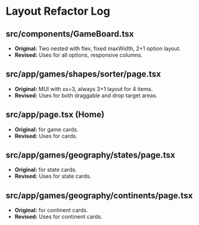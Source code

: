 # Layout Refactor Log

## src/components/GameBoard.tsx
- **Original:** Two nested <Box> with flex, fixed maxWidth, 2+1 option layout.
- **Revised:** Uses <ResponsiveOptionGrid count={question.options.length}> for all options, responsive columns.

## src/app/games/shapes/sorter/page.tsx
- **Original:** MUI <Grid> with xs=3, always 3+1 layout for 4 items.
- **Revised:** Uses <ResponsiveOptionGrid count={SHAPES.length}> for both draggable and drop target areas.

## src/app/page.tsx (Home)
- **Original:** <Box display='grid' gridTemplateColumns={...}> for game cards.
- **Revised:** Uses <ResponsiveOptionGrid count={gameCount}> for cards.

## src/app/games/geography/states/page.tsx
- **Original:** <Box display='grid' gridTemplateColumns={...}> for state cards.
- **Revised:** Uses <ResponsiveOptionGrid count={states.length}> for state cards.

## src/app/games/geography/continents/page.tsx
- **Original:** <Box display='grid' gridTemplateColumns={...}> for continent cards.
- **Revised:** Uses <ResponsiveOptionGrid count={continents.length}> for continent cards. 